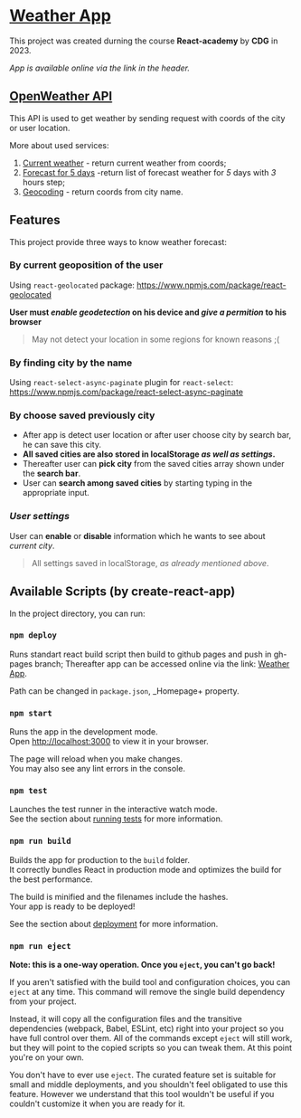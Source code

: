 # [Weather App](https://lilholmen.github.io/03-weather/)

This project was created durning the course **React-academy** by **CDG** in 2023.

_App is available online via the link in the header._

## [OpenWeather API](https://openweathermap.org/)

This API is used to get weather by sending request with coords of the city or user location.

More about used services:

1. [Current weather](https://openweathermap.org/current) - return current weather from coords;
2. [Forecast for 5 days](https://openweathermap.org/forecast5) -return list of forecast weather for _5_ days with _3_ hours step;
3. [Geocoding](https://openweathermap.org/api/geocoding-api) - return coords from city name.

## Features

This project provide three ways to know weather forecast:

### **By current geoposition of the user**

Using `react-geolocated` package: https://www.npmjs.com/package/react-geolocated

**User must _enable geodetection_ on his device and _give a permition_ to his browser**

> May not detect your location in some regions for known reasons ;(

### **By finding city by the name**

Using `react-select-async-paginate` plugin for `react-select`: https://www.npmjs.com/package/react-select-async-paginate

### **By choose saved previously city**

- After app is detect user location or after user choose city by search bar, he can save this city.
- **All saved cities are also stored in localStorage _as well as settings_.**
- Thereafter user can **pick city** from the saved cities array shown under the **search bar**.
- User can **search among saved cities** by starting typing in the appropriate input.

### _User settings_

User can **enable** or **disable** information which he wants to see about _current city_.

> All settings saved in localStorage, _as already mentioned above_.

## Available Scripts (by create-react-app)

In the project directory, you can run:

### `npm deploy`

Runs standart react build script then build to github pages and push in gh-pages branch;
Thereafter app can be accessed online via the link: [Weather App](https://lilholmen.github.io/03-weather/).

Path can be changed in `package.json`, \_Homepage+ property.

### `npm start`

Runs the app in the development mode.\
Open [http://localhost:3000](http://localhost:3000) to view it in your browser.

The page will reload when you make changes.\
You may also see any lint errors in the console.

### `npm test`

Launches the test runner in the interactive watch mode.\
See the section about [running tests](https://facebook.github.io/create-react-app/docs/running-tests) for more information.

### `npm run build`

Builds the app for production to the `build` folder.\
It correctly bundles React in production mode and optimizes the build for the best performance.

The build is minified and the filenames include the hashes.\
Your app is ready to be deployed!

See the section about [deployment](https://facebook.github.io/create-react-app/docs/deployment) for more information.

### `npm run eject`

**Note: this is a one-way operation. Once you `eject`, you can't go back!**

If you aren't satisfied with the build tool and configuration choices, you can `eject` at any time. This command will remove the single build dependency from your project.

Instead, it will copy all the configuration files and the transitive dependencies (webpack, Babel, ESLint, etc) right into your project so you have full control over them. All of the commands except `eject` will still work, but they will point to the copied scripts so you can tweak them. At this point you're on your own.

You don't have to ever use `eject`. The curated feature set is suitable for small and middle deployments, and you shouldn't feel obligated to use this feature. However we understand that this tool wouldn't be useful if you couldn't customize it when you are ready for it.
